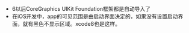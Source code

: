 - 6以后CoreGraphics UIKit Foundation框架都是自动导入了
- 在iOS开发中，app的可见范围是由启动界面决定的，如果没有设置启动界面，就有黑色不显示区域。xcode8也是这样。